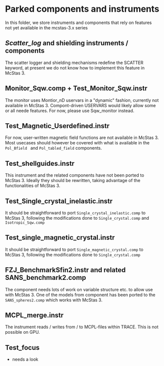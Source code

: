 # Parked components and instruments
In this folder, we store instruments and components that rely on
features not yet available in the mcstas-3.x series

## *Scatter_log* and **shielding** instruments / components
The scatter logger and shielding mechanisms redefine the SCATTER keyword, at
present we do not know how to implement this feature in McStas 3.

## Monitor_Sqw.comp + Test_Monitor_Sqw.instr
The monitor uses Montior_nD uservars in a "dynamic" fashion, currently
not available in McStas 3. Compont-driven USERVARS would likely allow
some or all neede features. For now, please use Sqw_monitor instead.

## Test_Magnetic_Userdefined.instr
For now, user-written magnetic field functions are not available in
McStas 3. Most usecases should however be covered with what is
available in the ```Pol_Bfield ``` and ```Pol_tabled_field```
components.

## Test_shellguides.instr
This instrument and the related components have not been ported to
McStas 3. Ideally they should be rewritten, taking advantage of the
functionalities of McStas 3.

## Test_Single_crystal_inelastic.instr
It should be straightforward to port
```Single_crystal_inelastic.comp``` to McStas 3, following the
modifications done to ```Single_crystal.comp``` and ```Isotropic_Sqw.comp```

## Test_single_magnetic_crystal.instr
It should be straightforward to port
```Single_magnetic_crystal.comp``` to McStas 3, following the
modifications done to ```Single_crystal.comp```

## FZJ_BenchmarkSfin2.instr and related SANS_benchmark2.comp
The component needs lots of work on variable structure etc. to allow
use with McStas 3. One of the models from component has been ported to
the ```SANS_spheres2.comp``` which works with McStas 3.

## MCPL_merge.instr
The instrument reads / writes from / to MCPL-files within TRACE. This
is not possible on GPU.

## Test_focus
- needs a look
